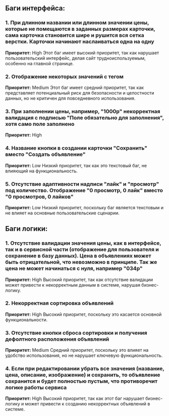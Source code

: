 
## Баги интерфейса:

### 1. При длинном названии или длинном значении цены, которые не помещаются в заданных размерах карточки, сама карточка становится шире и рушится вся сетка верстки. Карточки начинают наслаиваться одна на одну

**Приоритет:** High
Этот баг имеет высокий приоритет, так как нарушает пользовательский интерфейс, делая сайт трудноиспользуемым, особенно на главной странице.

### 2. Отображение некоторых значений с тегом

**Приоритет:** Medium
Этот баг имеет средний приоритет, так как представляет потенциальный риск для безопасности и целостности данных, но не критичен для повседневного использования.

### 3. При заполнении цены, например, "1000р" некорректная валидация с подписью "Поле обязательно для заполнения", хотя само поле заполнено

**Приоритет:** High

### 4. Название кнопки в создании карточки "Сохранить" вместо "Создать объявление"

**Приоритет:** Low
Низкий приоритет, так как это текстовый баг, не влияющий на функциональность.

### 5. Отсутствие адаптивности надписи "лайк" и "просмотр" под количество. Отображение "0 просмотр, 0 лайк" вместо "0 просмотров, 0 лайков"

**Приоритет:** Low
Низкий приоритет, поскольку баг является текстовым и не влияет на основные пользовательские сценарии.

## Баги логики:

### 1. Отсутствие валидации значения цены, как в интерфейсе, так и в сервисной части (отображение для пользователя и сохранение в базу данных). Цена в объявлениях может быть отрицательной, что невозможно в принципе. Так же цена не может начинаться с нуля, например "034р"

**Приоритет:** High
Высокий приоритет, так как отсутствие валидации может привести к некорректным данным в системе, нарушая бизнес-логику.

### 2. Некорректная сортировка объявлений

**Приоритет:** High
Высокий приоритет, поскольку это касается основной функциональности.

### 3. Отсутствие кнопки сброса сортировки и получения дефолтного расположения объявлений

**Приоритет:** Medium
Средний приоритет, поскольку это влияет на удобство использования, но не нарушает ключевую функциональность.

### 4. Если при редактировании убрать все значения (название, цена, описание, изображение) и сохранить, то объявление сохранится и будет полностью пустым, что противоречит логике работы сервиса

**Приоритет:** High
Высокий приоритет, так как этот баг нарушает бизнес-логику и может привести к созданию некорректных объявлений в системе.
